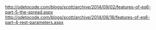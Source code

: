 http://odetocode.com/blogs/scott/archive/2014/09/02/features-of-es6-part-5-the-spread.aspx
http://odetocode.com/blogs/scott/archive/2014/08/18/features-of-es6-part-4-rest-parameters.aspx
